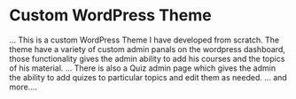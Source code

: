 # Custom WordPress Theme

... This is a custom WordPress Theme I have developed from scratch. The theme have a variety of custom admin panals on the wordpress dashboard, those functionality gives the admin ability to add his courses and the topics of his material.
... There is also a Quiz admin page which gives the admin the ability to add quizes to particular topics and edit them as needed.
... and more....
